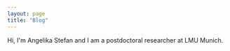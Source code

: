 ```yaml
---
layout: page
title: "Blog"
---
```


Hi, I'm Angelika Stefan and I am a postdoctoral researcher at LMU Munich.
